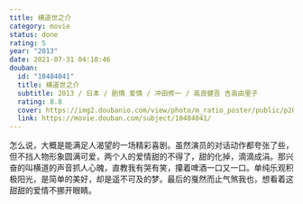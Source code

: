 ```yaml
---
title: 横道世之介
category: movie
status: done
rating: 5
year: "2013"
date: 2021-07-31 04:10:46
douban:
  id: "10484041"
  title: 横道世之介
  subtitle: 2013 / 日本 / 剧情 爱情 / 冲田修一 / 高良健吾 吉高由里子
  rating: 8.8
  cover: https://img2.doubanio.com/view/photo/m_ratio_poster/public/p2021127692.jpg
  link: https://movie.douban.com/subject/10484041/
---
```


怎么说，大概是能满足人渴望的一场精彩喜剧。虽然演员的对话动作都夸张了些，但不挡人物形象圆满可爱，两个人的爱情甜的不得了，甜的化掉，滴滴成涓。那兴奋的叫横道的声音抓人心魄，直教我有哭有笑，攥着啤酒一口又一口。单纯乐观积极阳光，是简单的美好，却是遥不可及的梦。最后的戛然而止气煞我也，想看着这甜甜的爱情不挪开眼睛。